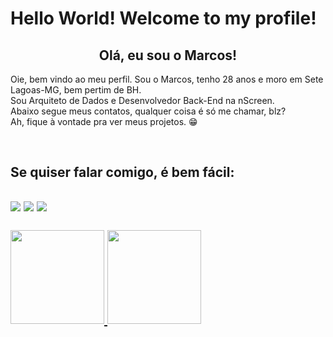 <h1>Hello World! Welcome to my profile!
    <h2 align="center">Olá, eu sou o Marcos!</h2>
    <p>Oie, bem vindo ao meu perfil. Sou o Marcos, tenho 28 anos e moro em Sete Lagoas-MG, bem pertim de BH. <br>
        Sou Arquiteto de Dados e Desenvolvedor Back-End na nScreen. <br>
        Abaixo segue meus contatos, qualquer coisa é só me chamar, blz?<br>
        Ah, fique à vontade pra ver meus projetos. 😁
    </p>
<!-- 
<h2>Minhas Linguagens</h2>
    
<div>
<img src="https://img.shields.io/badge/typescript-%23007ACC.svg?style=for-the-badge&logo=typescript&logoColor=white">
<img src="https://img.shields.io/badge/html5-%23E34F26.svg?logo=html5&logoColor=white">
<img src="https://img.shields.io/badge/css3-%231572B6.svg?logo=css3&logoColor=white" >
<img src="https://img.shields.io/badge/JavaScript-323330?style=for-the-badge&logo=javascript&logoColor=F7DF1E">
<img src="https://img.shields.io/badge/Node.js-339933?style=for-the-badge&logo=nodedotjs&logoColor=white">
<img src="https://img.shields.io/badge/Express.js-000000?style=for-the-badge&logo=express&logoColor=white">
<img src="https://img.shields.io/badge/Sequelize-52B0E7?style=for-the-badge&logo=Sequelize&logoColor=white">
<img src="https://img.shields.io/badge/MongoDB-4EA94B?style=for-the-badge&logo=mongodb&logoColor=white">
<img src="https://img.shields.io/badge/MySQL-005C84?style=for-the-badge&logo=mysql&logoColor=white">
<img src="https://img.shields.io/badge/GitHub-100000?style=for-the-badge&logo=github&logoColor=white">
<img src="https://img.shields.io/badge/Yarn-2C8EBB?style=for-the-badge&logo=yarn&logoColor=white">
<img src="https://img.shields.io/badge/npm-CB3837?style=for-the-badge&logo=npm&logoColor=white">
<img src="https://img.shields.io/badge/-jest-%23C21325?style=for-the-badge&logo=jest&logoColor=white">
<img src="https://img.shields.io/badge/Babel-F9DC3e?style=for-the-badge&logo=babel&logoColor=black">
<img src="https://img.shields.io/badge/AWS-%23FF9900.svg?style=for-the-badge&logo=amazon-aws&logoColor=white">
<img src="https://img.shields.io/badge/nestjs-%23E0234E.svg?style=for-the-badge&logo=nestjs&logoColor=white"
<img src="https://img.shields.io/badge/AWS-%23FF9900.svg?style=for-the-badge&logo=amazon-aws&logoColor=white">


</div> -->
<br>

<h2>Se quiser falar comigo, é bem fácil:<h2>
<div>
<a href="https://instagram.com/marcxstx" target="_blank"><img src="https://img.shields.io/badge/-Instagram-%23E4405F?style=for-the-badge&logo=instagram&logoColor=white" target="_blank"></a>
<a href = "mailto:marcxstx@gmail.com"><img src="https://img.shields.io/badge/Gmail-D14836?style=for-the-badge&logo=gmail&logoColor=white" target="_blank"></a>
<a href="https://www.linkedin.com/in/marcos-teixeira-jr2022" target="_blank"><img src="https://img.shields.io/badge/-LinkedIn-%230077B5?style=for-the-badge&logo=linkedin&logoColor=white" target="_blank"></a>   
</div>
<br>
<div>
    <a href="https://github.com/marcos-px">
    <img height="150em" src="https://github-readme-stats.vercel.app/api/top-langs/?username=marcos-px&layout=compact&langs_count=7&theme=dracula"/>
    <img height="150em" src="https://github-readme-stats.vercel.app/api?username=marcos-px&show_icons=true&theme=dracula&include_all_commits=true&count_private=true"/>
    </div>
    <br>

<!--
